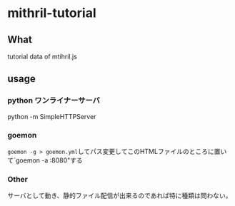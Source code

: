 # mithril-tutorial
## What
tutorial data of mtihril.js

## usage
### python ワンライナーサーバ
  python -m SimpleHTTPServer

### goemon
`goemon -g > goemon.yml`してパス変更してこのHTMLファイルのところに置いて`goemon -a :8080"する

### Other
サーバとして動き、静的ファイル配信が出来るのであれば特に種類は問わない。
